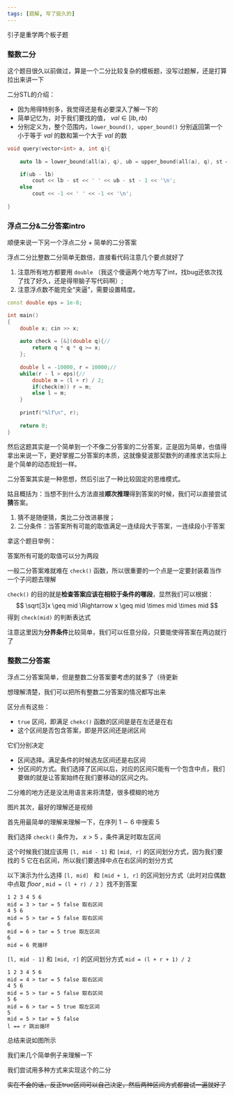 ```yaml
---
tags: [题解, 写了挺久的]
---
```






引子是重学两个板子题



### 整数二分

这个题目很久以前做过，算是一个二分比较复杂的模板题，没写过题解，还是打算拉出来讲一下







二分STL的介绍：

- 因为用得特别多，我觉得还是有必要深入了解一下的
- 简单记忆为，对于我们要找的值， $val \in [lb, rb)$ 
- 分别定义为，整个范围内，`lower_bound(), upper_bound()` 分别返回第一个小于等于 $val$ 的数和第一个大于 $val$ 的数



```c++
void query(vector<int> a, int q){
    
    auto lb = lower_bound(all(a), q), ub = upper_bound(all(a), q), st = a.begin();

    if(ub - lb)
        cout << lb - st << ' ' << ub - st - 1 << '\n';
    else 
        cout << -1 << ' ' << -1 << '\n';
    
}
```





### 浮点二分&二分答案intro

顺便来说一下另一个浮点二分 + 简单的二分答案



浮点二分比整数二分简单无数倍，直接看代码注意几个要点就好了

1. 注意所有地方都要用 `double` （我这个傻逼两个地方写了int，找bug还依次找了找了好久，还是得带脑子写代码啊）;
2. 注意浮点数不能完全“夹逼”，需要设置精度。

```c++
const double eps = 1e-8;

int main()
{
    double x; cin >> x;
    
    auto check = [&](double q){//
        return q * q * q >= x;
    };
    
    double l = -10000, r = 10000;//
    while(r - l > eps){//
        double m = (l + r) / 2;
        if(check(m)) r = m;
        else l = m;
    }
    
    printf("%lf\n", r);
    
    return 0;
}

```



然后这题其实是一个简单到一个不像二分答案的二分答案，正是因为简单，也值得拿出来说一下，更好掌握二分答案的本质，这就像斐波那契数列的递推求法实际上是个简单的动态规划一样。



二分答案其实是一种思想，然后引出了一种比较固定的思维模式。



姑且概括为：当想不到什么方法直接**顺次推理**得到答案的时候，我们可以直接尝试**猜**答案。

1. 猜不是随便猜，类比二分改进暴搜；
2. 二分条件：当答案所有可能的取值满足一连续段大于答案，一连续段小于答案



拿这个题目举例：

答案所有可能的取值可以分为两段

一般二分答案难就难在 `check()` 函数，所以很重要的一个点是一定要封装着当作一个子问题去理解

`check()` 的目的就是**检查答案应该在相较于条件的哪段**，显然我们可以根据：
$$
\sqrt[3]x \geq mid \Rightarrow x \geq mid \times mid \times mid
$$
得到 `check(mid)` 的判断表达式

注意这里因为**分界条件**比较简单，我们可以任意分段，只要能使得答案在两边就行了



### 整数二分答案

浮点二分答案简单，但是整数二分答案要考虑的就多了（待更新



想理解清楚，我们可以把所有整数二分答案的情况都写出来

区分点有这些：

- `true` 区间，即满足 `chekc()` 函数的区间是是在左还是在右
- 这个区间是否包含答案，即是开区间还是闭区间

它们分别决定

- 区间选择。满足条件的时候选左区间还是右区间
- 分区间的方式。我们选择了区间以后，对应的区间只能有一个包含中点，我们要做的就是让答案始终在我们要移动的区间之内。



二分难的地方还是没法用语言来将清楚，很多模糊的地方

图片其次，最好的理解还是视频



首先用最简单的理解来理解一下，在序列 $1 \sim 6$ 中搜索 $5$

我们选择 `check()` 条件为， $x \gt 5$ ，条件满足时取左区间

这个时候我们就应该用 `[l, mid - 1]` 和 `[mid, r]` 的区间划分方式，因为我们要找的 $5$ 它在右区间，所以我们要选择中点在右区间的划分方式



以下演示为什么选择 `[l, mid] ` 和 `[mid + 1, r]` 的区间划分方式（此时对应偶数中点取 $floor$ , `mid = (l + r) / 2` ）找不到答案

```
1 2 3 4 5 6
mid = 3 > tar = 5 false 取右区间
4 5 6
mid = 5 > tar = 5 false 取右区间
6
mid = 6 > tar = 5 true 取左区间
6
mid = 6 死循环
```



`[l, mid - 1]` 和 `[mid, r]` 的区间划分方式 `mid = (l + r + 1) / 2`

```
1 2 3 4 5 6
mid = 4 > tar = 5 false 取右区间
4 5 6
mid = 5 > tar = 5 false 取右区间
5 6
mid = 6 > tar = 5 true 取左区间
5
mid = 5 > tar = 5 false
l == r 跳出循环
```





总结来说如图所示



我们来几个简单例子来理解一下



我们尝试用多种方式来实现这个的二分



~~实在不会的话，反正true区间可以自己决定，然后两种区间方式都尝试一遍就好了~~

